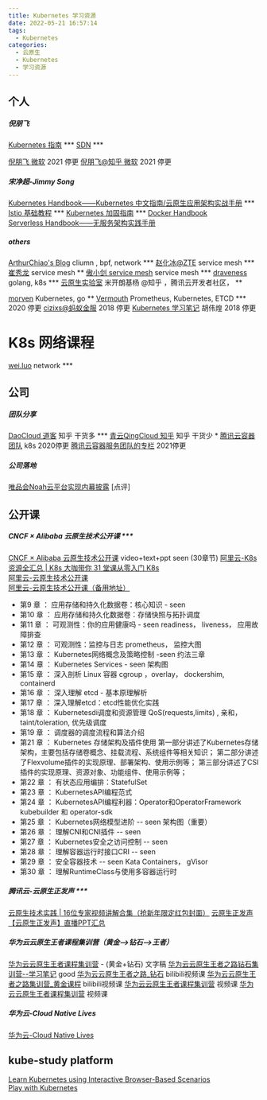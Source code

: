 ```yaml
---
title: Kubernetes 学习资源
date: 2022-05-21 16:57:14
tags:
  - Kubernetes
categories: 
  - 云原生
  - Kubernetes 
  - 学习资源
---
```


<p></p>
<!-- more -->

## 个人
##### 倪朋飞
[Kubernetes 指南](https://feisky.xyz/kubernetes-handbook/)   ***
[SDN](https://sdn.feisky.xyz/) ***

[倪朋飞 微软](https://feisky.xyz/)   2021 停更
[倪朋飞@知乎 微软](https://www.zhihu.com/people/feisky/posts)  2021 停更

##### 宋净超-Jimmy Song
[Kubernetes Handbook——Kubernetes 中文指南/云原生应用架构实战手册](https://jimmysong.io/kubernetes-handbook/)    ***  
[Istio 基础教程](https://jimmysong.io/docs/istio-handbook/)     ***
[Kubernetes 加固指南](https://jimmysong.io/docs/kubernetes-hardening-guidance/)    *** 
[Docker Handbook](https://jimmysong.io/docker-handbook/)  
[Serverless Handbook——无服务架构实践手册](https://jimmysong.io/serverless-handbook/)  

##### others
[ArthurChiao's Blog](http://arthurchiao.art/categories/) cliumn , bpf, network  ***
[赵化冰@ZTE](https://zhaohuabing.com/)  service mesh ***
[崔秀龙](https://blog.fleeto.us/) service mesh **
[傲小剑  service mesh](https://skyao.io/#posts)  service mesh ***
[draveness](https://draveness.me/)   golang, k8s  ***
[云原生实验室](https://icloudnative.io)   米开朗基杨 @知乎 ，腾讯云开发者社区， **

[morven](https://morven.life/) Kubernetes, go **
[Vermouth](http://www.xuyasong.com/?page_id=1827) Prometheus, Kubernetes, ETCD *** 2020 停更
[cizixs@蚂蚁金服](https://cizixs.com/)  2018 停更
[Kubernetes 学习笔记](https://www.huweihuang.com/kubernetes-notes/) 胡伟煌  2018 停更

# K8s 网络课程
[wei.luo](https://www.yuque.com/wei.luo/cni)  network  *** 

## 公司
##### 团队分享
[DaoCloud 道客](https://www.zhihu.com/org/daocloud-3)  知乎 干货多 *** 
[青云QingCloud 知乎](https://zhuanlan.zhihu.com/qingcloud)  知乎 干货少 *
[腾讯云容器团队](https://tencentcloudcontainerteam.github.io/)  k8s  2020停更
[腾讯云容器服务团队的专栏](https://cloud.tencent.com/developer/column/1075/tag-0)   2021停更

##### 公司落地
[唯品会Noah云平台实现内幕披露](https://mp.weixin.qq.com/s/hV8oT13J4DFtpe7JsxSONA)
[点评]

## 公开课
##### CNCF × Alibaba 云原生技术公开课  ***
[CNCF × Alibaba 云原生技术公开课](https://edu.aliyun.com/course/1651)  video+text+ppt  seen (30章节)
[阿里云-K8s 资源全汇总 | K8s 大咖带你 31 堂课从零入门 K8s](https://developer.aliyun.com/article/765059?utm_content=g_1000142140)   
[阿里云-云原生技术公开课](https://edu.aliyun.com/roadmap/cloudnative?spm=a2c6h.12873581.1367615.1.e9cf115eVcBAsC)    
[阿里云-云原生技术公开课（备用地址）](https://edu.aliyun.com/course/1651/lesson/list?spm=a2c6h.12873581.1367615.2.e9cf115eVcBAsC)  

+ 第9 章 ： 应用存储和持久化数据卷：核心知识 - seen
+ 第10 章 ： 应用存储和持久化数据卷：存储快照与拓扑调度 
+ 第11 章 ： 可观测性：你的应用健康吗 - seen
readiness， liveness， 应用故障排查
+ 第12 章 ： 可观测性：监控与日志 
prometheus， 监控大图
+ 第13 章 ： Kubernetes网络概念及策略控制 -seen
  约法三章
+ 第14 章 ： Kubernetes Services - seen
  架构图
+ 第15 章 ： 深入剖析 Linux 容器
   cgroup ，overlay， dockershim, containerd
+ 第16 章 ： 深入理解 etcd - 基本原理解析 
+ 第17 章 ： 深入理解etcd：etcd性能优化实践 
+ 第18 章 ： Kubernetesdi调度和资源管理 
  QoS(requests,limits) , 亲和， taint/toleration, 优先级调度
+ 第19 章 ： 调度器的调度流程和算法介绍 
+ 第21 章 ： Kubernetes 存储架构及插件使用 
    第一部分讲述了Kubernetes存储架构，主要包括存储卷概念、挂载流程、系统组件等相关知识；
    第二部分讲述了Flexvolume插件的实现原理、部署架构、使用示例等；
    第三部分讲述了CSI插件的实现原理、资源对象、功能组件、使用示例等；
+ 第22 章 ： 有状态应用编排：StatefulSet 
+ 第23 章 ： KubernetesAPI编程范式 
+ 第24 章 ： KubernetesAPI编程利器：Operator和OperatorFramework 
  kubebuilder 和 operator-sdk
+ 第25 章 ： Kubernetes网络模型进阶 -- seen
  架构图（重要）
+ 第26 章 ： 理解CNI和CNI插件 -- seen
+ 第27 章 ： Kubernetes安全之访问控制 -- seen
+ 第28 章 ： 理解容器运行时接口CRI -- seen 
+ 第29 章 ： 安全容器技术 -- seen
  Kata Containers， gVisor
+ 第30 章 ： 理解RuntimeClass与使用多容器运行时 

 
##### 腾讯云-云原生正发声 ***
[云原生技术实践 | 16位专家视频讲解合集（抢新年限定红包封面）](https://mp.weixin.qq.com/s/7RoYOX9PBp79bwsLmTiOsQ)
[云原生正发声](https://cloud.tencent.com/developer/special/cloudnative)
[【云原生正发声】直播PPT汇总](https://docs.qq.com/doc/DRmtFZkFNRlpqeVdR)

##### 华为云云原生王者课程集训营（黄金-->钻石-->王者）
[华为云云原生王者课程集训营](https://mp.weixin.qq.com/mp/appmsgalbum?__biz=MzIzNzU5NTYzMA==&action=getalbum&album_id=2082025559781376005&scene=173&from_msgid=2247494514&from_itemidx=1&count=3&nolastread=1#wechat_redirect) - (黄金+钻石)  文字稿 
[华为云云原生王者之路钻石集训营--学习笔记](https://zhuanlan.zhihu.com/p/400092006) good
[华为云云原生王者之路_钻石](https://www.bilibili.com/video/BV1ZR4y1E7rb/?spm_id_from=333.788.recommend_more_video.2) bilibili视频课
[华为云云原生王者之路集训营_黄金课程](https://www.bilibili.com/video/BV1Qr4y1278d/?spm_id_from=333.788.recommend_more_video.5) bilibili视频课
[华为云云原生王者课程集训营](https://edu.huaweicloud.com/activity/Cloud-native3.html?utm_source=hwynewbanner&utm_medium=sm-huaweiyun&utm_campaign=edu&utm_content=activity&utm_term=2)  视频课
[华为云云原生王者课程集训营](https://education.huaweicloud.com/programs/63384278-52ab-42e9-8e67-5dff5a9f37fd/about?utm_source=zhihu&utm_medium=bbs-ex&utm_campaign=edu&utm_content=courses&utm_term=16) 视频课

##### 华为云-Cloud Native Lives
[华为云-Cloud Native Lives](https://bbs.huaweicloud.com/webinar/100009)  


## kube-study platform
[Learn Kubernetes using Interactive Browser-Based Scenarios](https://www.katacoda.com/courses/kubernetes)   
[Play with Kubernetes](https://labs.play-with-k8s.com/)   







